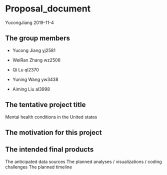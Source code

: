 Proposal\_document
================
YucongJiang
2019-11-4

## The group members

  - Yucong Jiang yj2581

  - WeiRan Zhang wz2506

  - Qi Lu ql2370

  - Yuning Wang yw3438

  - Aiming Liu al3998

## The tentative project title

Mental health conditions in the United states

## The motivation for this project

## The intended final products

The anticipated data sources The planned analyses / visualizations /
coding challenges The planned timeline
